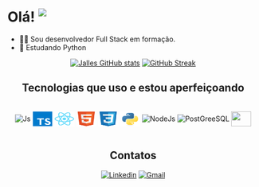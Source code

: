 <h1 align="left">Olá! <img
align="top" src="https://raw.githubusercontent.com/kaueMarques/kaueMarques/master/hi.gif" height="35px">
</h1>

- 👨‍💻 Sou desenvolvedor Full Stack em formação.
- 🐍 Estudando Python

<div align="center">

[![Jalles GitHub stats](https://github-readme-stats.vercel.app/api?username=jallesbatista&show_icons=true&bg_color=030314&title_color=ffff&&text_color=5eaaed&icon_color=5eaaed&&ring_color=ffff&hide_border=true)](https://github.com/jallesbatista)
[![GitHub Streak](https://streak-stats.demolab.com?user=jallesbatista&theme=holi-theme&hide_border=true)](https://git.io/streak-stats)
</div>

<h2 align="center">
Tecnologias que uso e estou aperfeiçoando
</h2>

<div style="display: inline_block" align="center"><br>
  <img align="center" alt="Js" height="30" width="40" src="https://cdn.jsdelivr.net/gh/devicons/devicon/icons/javascript/javascript-original.svg">
  <img align="center" alt="Ts" height="30" width="40" src="https://raw.githubusercontent.com/devicons/devicon/master/icons/typescript/typescript-plain.svg">
  <img align="center" alt="React" height="30" width="40" src="https://raw.githubusercontent.com/devicons/devicon/master/icons/react/react-original.svg">
  <img align="center" alt="HTML" height="30" width="40" src="https://raw.githubusercontent.com/devicons/devicon/master/icons/html5/html5-original.svg">
  <img align="center" alt="CSS" height="30" width="40" src="https://raw.githubusercontent.com/devicons/devicon/master/icons/css3/css3-original.svg">
  <img align="center" alt="Python" height="30" width="40" src="https://raw.githubusercontent.com/devicons/devicon/master/icons/python/python-original.svg">

  <img  align="center" height="30"  width="40" alt="NodeJs" src="https://cdn.jsdelivr.net/gh/devicons/devicon/icons/nodejs/nodejs-plain.svg" />

  <img align="center" height="30" width="40" alt="PostGreeSQL" src="https://cdn.jsdelivr.net/gh/devicons/devicon/icons/postgresql/postgresql-original.svg" />

  <img align="center" height="30" width="40" src="https://cdn.jsdelivr.net/gh/devicons/devicon/icons/jest/jest-plain.svg" />
</div><br>

<div align="center">

## Contatos

[![Linkedin](https://img.shields.io/badge/LinkedIn-0077B5?style=for-the-badge&logo=linkedin&logoColor=white)](https://www.linkedin.com/in/jallesbatista/)
[![Gmail](https://img.shields.io/badge/Gmail-D14836?style=for-the-badge&logo=gmail&logoColor=white)](mailto:contato.jallesbatista@gmail.com)

</div>
